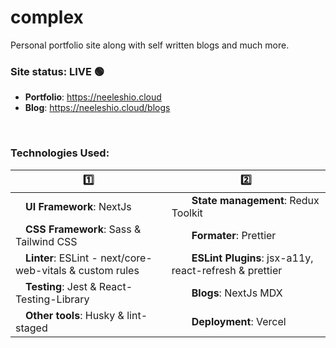 # complex

Personal portfolio site along with self written blogs and much more.

### Site status: LIVE 🟢

- **Portfolio**: https://neeleshio.cloud
- **Blog**: https://neeleshio.cloud/blogs

<br/>

### Technologies Used:

| 1️⃣ | 2️⃣ |
--------------- | ------------ 
| &emsp;**UI Framework**: NextJs | &emsp;&emsp;**State management**: Redux Toolkit |
| &emsp;**CSS Framework**: Sass & Tailwind CSS       |  &emsp;&emsp;**Formater**: Prettier       |
| &emsp;**Linter**: ESLint - next/core-web-vitals & custom rules  | &emsp;&emsp;**ESLint Plugins**: jsx-a11y, react-refresh & prettier |
| &emsp;**Testing**: Jest & React-Testing-Library | &emsp;&emsp;**Blogs**: NextJs MDX |
| &emsp;**Other tools**: Husky & lint-staged | &emsp;&emsp;**Deployment**: Vercel |

